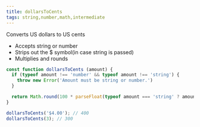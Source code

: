 ```yaml
---
title: dollarsToCents
tags: string,number,math,intermediate
---
```


Converts US dollars to US cents

- Accepts string or number
- Strips out the $ symbol(in case string is passed)
- Multiplies and rounds

```js
const function dollarsToCents (amount) {
  if (typeof amount !== 'number' && typeof amount !== 'string') {
    throw new Error('Amount must be string or number.')
  }

  return Math.round(100 * parseFloat(typeof amount === 'string' ? amount.replace(/[$,]/g, '') : amount))
}
```

```js
dollarsToCents('$4.00'); // 400
dollarsToCents(3); // 300
```
